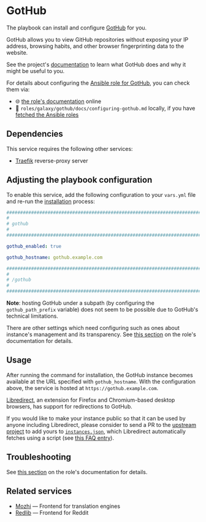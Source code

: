 <!--
SPDX-FileCopyrightText: 2020 - 2024 MDAD project contributors
SPDX-FileCopyrightText: 2020 - 2024 Slavi Pantaleev
SPDX-FileCopyrightText: 2020 Aaron Raimist
SPDX-FileCopyrightText: 2020 Chris van Dijk
SPDX-FileCopyrightText: 2020 Dominik Zajac
SPDX-FileCopyrightText: 2020 Mickaël Cornière
SPDX-FileCopyrightText: 2022 François Darveau
SPDX-FileCopyrightText: 2022 Julian Foad
SPDX-FileCopyrightText: 2022 Warren Bailey
SPDX-FileCopyrightText: 2023 Antonis Christofides
SPDX-FileCopyrightText: 2023 Felix Stupp
SPDX-FileCopyrightText: 2023 Julian-Samuel Gebühr
SPDX-FileCopyrightText: 2023 Pierre 'McFly' Marty
SPDX-FileCopyrightText: 2024 - 2025 Suguru Hirahara

SPDX-License-Identifier: AGPL-3.0-or-later
-->

# GotHub

The playbook can install and configure [GotHub](https://codeberg.org/gothub/gothub) for you.

GotHub allows you to view GitHub repositories without exposing your IP address, browsing habits, and other browser fingerprinting data to the website.

See the project's [documentation](https://codeberg.org/gothub/gothub/src/branch/dev/README.md) to learn what GotHub does and why it might be useful to you.

For details about configuring the [Ansible role for GotHub](https://codeberg.org/acioustick/ansible-role-gothub), you can check them via:
- 🌐 [the role's documentation](https://codeberg.org/acioustick/ansible-role-gothub/src/branch/master/docs/configuring-gothub.md) online
- 📁 `roles/galaxy/gothub/docs/configuring-gothub.md` locally, if you have [fetched the Ansible roles](../installing.md)

## Dependencies

This service requires the following other services:

- [Traefik](traefik.md) reverse-proxy server

## Adjusting the playbook configuration

To enable this service, add the following configuration to your `vars.yml` file and re-run the [installation](../installing.md) process:

```yaml
########################################################################
#                                                                      #
# gothub                                                               #
#                                                                      #
########################################################################

gothub_enabled: true

gothub_hostname: gothub.example.com

########################################################################
#                                                                      #
# /gothub                                                              #
#                                                                      #
########################################################################
```

**Note**: hosting GotHub under a subpath (by configuring the `gothub_path_prefix` variable) does not seem to be possible due to GotHub's technical limitations.

There are other settings which need configuring such as ones about instance's management and its transparency. See [this section](https://codeberg.org/acioustick/ansible-role-gothub/src/branch/master/docs/configuring-gothub.md#enable-disable-proxying-non-essential-data) on the role's documentation for details.

## Usage

After running the command for installation, the GotHub instance becomes available at the URL specified with `gothub_hostname`. With the configuration above, the service is hosted at `https://gothub.example.com`.

[Libredirect](https://libredirect.github.io/), an extension for Firefox and Chromium-based desktop browsers, has support for redirections to GotHub.

If you would like to make your instance public so that it can be used by anyone including Libredirect, please consider to send a PR to the [upstream project](https://codeberg.org/gothub/gothub-instances) to add yours to [`instances.json`](https://codeberg.org/gothub/gothub-instances/src/branch/master/instances.json), which Libredirect automatically fetches using a script (see [this FAQ entry](https://libredirect.github.io/faq.html#where_the_hell_are_those_instances_coming_from)).

## Troubleshooting

See [this section](https://codeberg.org/acioustick/ansible-role-gothub/src/branch/master/docs/configuring-gothub.md#troubleshooting) on the role's documentation for details.

## Related services

- [Mozhi](mozhi.md) — Frontend for translation engines
- [Redlib](redlib.md) — Frontend for Reddit
